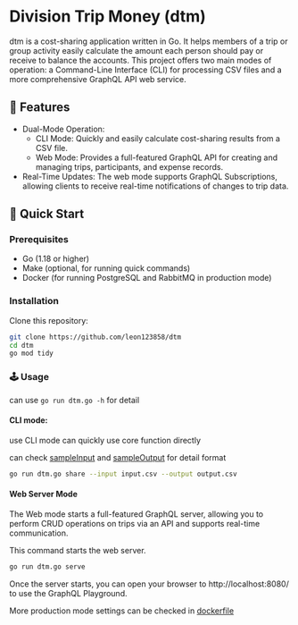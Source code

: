 # Division Trip Money (dtm)

dtm is a cost-sharing application written in Go. It helps members of a trip or group activity easily calculate the amount each person should pay or receive to balance the accounts. This project offers two main modes of operation: a Command-Line Interface (CLI) for processing CSV files and a more comprehensive GraphQL API web service.

## 🌟 Features

- Dual-Mode Operation:
  - CLI Mode: Quickly and easily calculate cost-sharing results from a CSV file.
  - Web Mode: Provides a full-featured GraphQL API for creating and managing trips, participants, and expense records.
- Real-Time Updates: The web mode supports GraphQL Subscriptions, allowing clients to receive real-time notifications of changes to trip data.

## 🚀 Quick Start

### Prerequisites

- Go (1.18 or higher)
- Make (optional, for running quick commands)
- Docker (for running PostgreSQL and RabbitMQ in production mode)

### Installation

Clone this repository:

```bash
git clone https://github.com/leon123858/dtm
cd dtm
go mod tidy
```

### 🕹️ Usage

can use `go run dtm.go -h` for detail

#### CLI mode:

use CLI mode can quickly use core function directly

can check [sampleInput](./sampleInput.csv) and [sampleOutput](./sampleOutput.txt) for detail format

```bash
go run dtm.go share --input input.csv --output output.csv
```

#### Web Server Mode

The Web mode starts a full-featured GraphQL server, allowing you to perform CRUD operations on trips via an API and supports real-time communication.

This command starts the web server.

```bash
go run dtm.go serve
```

Once the server starts, you can open your browser to http://localhost:8080/ to use the GraphQL Playground.

More production mode settings can be checked in [dockerfile](./dockerfile)
